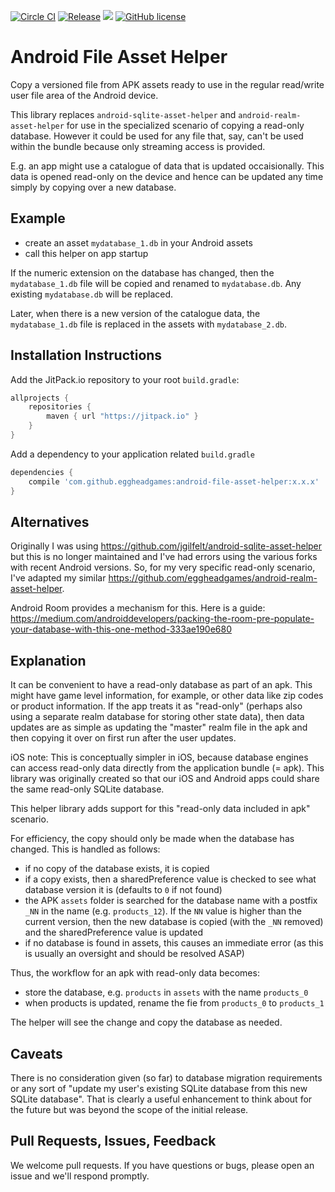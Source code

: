 [![Circle CI](https://circleci.com/gh/eggheadgames/android-file-asset-helper.svg?style=svg)](https://circleci.com/gh/eggheadgames/android-file-asset-helper)
[![Release](https://jitpack.io/v/eggheadgames/android-file-asset-helper.svg)](https://jitpack.io/#eggheadgames/android-file-asset-helper)
<a target="_blank" href="https://android-arsenal.com/api?level=15"><img src="https://img.shields.io/badge/API-15%2B-orange.svg"></a>
[![GitHub license](https://img.shields.io/badge/license-MIT-lightgrey.svg)](https://github.com/eggheadgames/android-file-asset-helper/blob/master/LICENSE)

# Android File Asset Helper

Copy a versioned file from APK assets ready to use in the regular read/write user file area of the Android device.

This library replaces `android-sqlite-asset-helper` and `android-realm-asset-helper` for use in the specialized scenario of copying a read-only database. However it could be used for any file that, say, can't be used within the bundle because only streaming access is provided.

E.g. an app might use a catalogue of data that is updated occaisionally. This data is opened read-only on the device and hence can be updated any time simply by copying over a new database.

## Example

 * create an asset `mydatabase_1.db` in your Android assets
 * call this helper on app startup
 
If the numeric extension on the database has changed, then the `mydatabase_1.db` file will be copied and renamed to `mydatabase.db`. Any existing `mydatabase.db` will be replaced. 

Later, when there is a new version of the catalogue data, the `mydatabase_1.db` file is replaced in the assets with `mydatabase_2.db`. 

## Installation Instructions

Add the JitPack.io repository to your root `build.gradle`:

```gradle
allprojects {
    repositories {
        maven { url "https://jitpack.io" }
    }
}
```

Add a dependency to your application related `build.gradle`

```gradle
dependencies {
    compile 'com.github.eggheadgames:android-file-asset-helper:x.x.x'
}
```

## Alternatives

Originally I was using https://github.com/jgilfelt/android-sqlite-asset-helper but this is no longer maintained and I've had errors using the various forks with recent Android versions. So, for my very specific read-only scenario, I've adapted my similar https://github.com/eggheadgames/android-realm-asset-helper.

Android Room provides a mechanism for this. Here is a guide: https://medium.com/androiddevelopers/packing-the-room-pre-populate-your-database-with-this-one-method-333ae190e680

## Explanation

It can be convenient to have a read-only database as part of an apk. This might have game level information, for example, or other data like zip codes or product information. If the app treats it as "read-only" (perhaps also using a separate realm database for storing other state data), then data updates are as simple as updating the "master" realm file in the apk and then copying it over on first run after the user updates.

iOS note: This is conceptually simpler in iOS, because database engines can access read-only data directly from the application bundle (= apk). This library was originally created so that our iOS and Android apps could share the same read-only SQLite database.

This helper library adds support for this "read-only data included in apk" scenario.

For efficiency, the copy should only be made when the database has changed. This is handled as follows:

 * if no copy of the database exists, it is copied
 * if a copy exists, then a sharedPreference value is checked to see what database version it is (defaults to `0` if not found)
 * the APK `assets` folder is searched for the database name with a postfix `_NN` in the name (e.g. `products_12`). If the `NN` value is higher than the current version, then the new database is copied (with the `_NN` removed) and the sharedPreference value is updated
 * if no database is found in assets, this causes an immediate error (as this is usually an oversight and should be resolved ASAP)

Thus, the workflow for an apk with read-only data becomes:

 * store the database, e.g. `products` in `assets` with the name `products_0`
 * when products is updated, rename the fie from `products_0` to `products_1`

The helper will see the change and copy the database as needed.

## Caveats

There is no consideration given (so far) to database migration requirements or any sort of "update my user's existing SQLite database from this new SQLite database". That is clearly a useful enhancement to think about for the future but was beyond the scope of the initial release.

## Pull Requests, Issues, Feedback

We welcome pull requests. If you have questions or bugs, please open an issue and we'll respond promptly.
